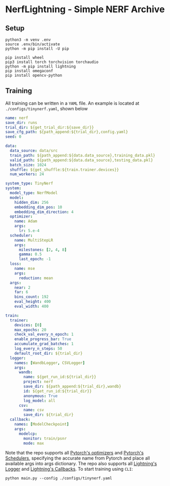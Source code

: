 # NerfLightning - Simple NERF Archive

## Setup
```
python3 -m venv .env
source .env/bin/activate
python -m pip install -U pip

pip install wheel
pip3 install torch torchvision torchaudio
python -m pip install lightning
pip install omegaconf
pip install opencv-python
```

## Training
All training can be written in a ```YAML``` file. An example is located at ```./configs/tinynerf.yaml```, shown below
```yaml
name: nerf
save_dir: runs
trial_dir: ${get_trial_dir:${save_dir}}
save_cfg_path: ${path_append:${trial_dir},config.yaml}
seed: 0

data:
  data_source: data/src
  train_path: ${path_append:${data.data_source},training_data.pkl}
  valid_path: ${path_append:${data.data_source},testing_data.pkl}
  batch_size: 1024
  shuffle: ${get_shuffle:${train.trainer.devices}}
  num_workers: 24

system_type: TinyNerf
system:
  model_type: NerfModel
  model:
    hidden_dim: 256
    embedding_dim_pos: 10
    embedding_dim_direction: 4
  optimizer:
    name: Adam
    args:
      lr: 5.e-4
  scheduler:
    name: MultiStepLR
    args:
      milestones: [2, 4, 8]
      gamma: 0.5
      last_epoch: -1
  loss: 
    name: mse
    args:
      reduction: mean
  args:
    near: 2
    far: 6
    bins_count: 192
    eval_height: 400
    eval_width: 400

train:
  trainer:
    devices: [0]
    max_epochs: 20
    check_val_every_n_epoch: 1
    enable_progress_bar: True
    accumulate_grad_batches: 1
    log_every_n_steps: 50
    default_root_dir: ${trial_dir}
  logger:
    names: [WandbLogger, CSVLogger]
    args:
      wandb:
        name: ${get_run_id:${trial_dir}}
        project: nerf
        save_dir: ${path_append:${trial_dir},wandb}
        id: ${get_run_id:${trial_dir}}
        anonymous: True
        log_model: all
      csv:
        name: csv
        save_dir: ${trial_dir}
  callback:
    names: [ModelCheckpoint]
    args:
      modelcp:
        monitor: train/psnr
        mode: max
```
Note that the repo supports all [Pytorch's optimizers](https://pytorch.org/docs/stable/optim.html) and [Pytorch's Schedulers](https://pytorch.org/docs/stable/optim.html#module-torch.optim.lr_scheduler), specifying the accurate name from Pytorch and place all available args into args dictionary. The repo also supports all [Lightning's Logger](https://lightning.ai/docs/pytorch/stable/extensions/logging.html) and [Lightning's Callbacks](https://lightning.ai/docs/pytorch/stable/extensions/callbacks.html). To start training using ```CLI```:
```
python main.py --config ./configs/tinynerf.yaml
```
